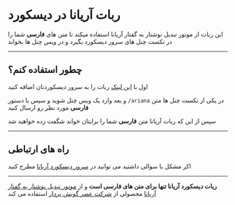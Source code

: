 ربات آریانا در دیسکورد
============================
این ربات از موتور تبدیل نوشتار به گفتار آریانا استفاده میکند تا متن های **فارسی** شما را در تکست چنل های سرور دیسکورد بگیرد و در ویس چنل ها بخواند

----------------------------

چطور استفاده کنم؟
----------------------------
اول با [این لینک](https://discord.com/oauth2/authorize?client_id=1040769334345212035&scope=bot) ربات را به سرور دیسکوردتان اضافه کنید

و بعد وارد یک ویس چنل شوید و سپس با دستور `/ariana` در یکی از تکست چنل ها متن **فارسی** مورد نظر رو ارسال کنید

سپس از این که ربات آریانا متن **فارسی** شما را برایتان خواند شگفت زده خواهید شد

----------------------------

راه های ارتباطی
----------------------------
اکر مشکل یا سوالی داشتید می توانید در 
[سرور دیسکورد آریانا](https://discord.gg/HHAT5yAH7p)
مطرح کنید


----------------------------
**ربات دیسکورد آریانا تنها برای متن های فارسی است** و از
[موتور تبدیل نوشتار به گفتار آریانا](http://www.farsireader.com/) محصولی از [شرکت عصر گویش پرداز](http://asr-gooyesh.com/) 
استفاده می کند




